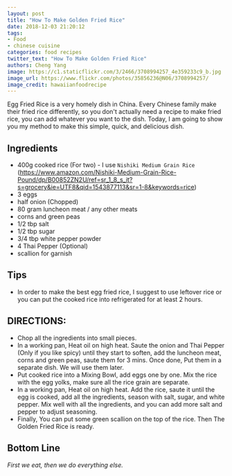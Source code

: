 ```yaml
---
layout: post
title: "How To Make Golden Fried Rice"
date: 2018-12-03 21:20:12
tags:
- Food
- chinese cuisine
categories: food recipes
twitter_text: "How To Make Golden Fried Rice"
authors: Cheng Yang
image: https://c1.staticflickr.com/3/2466/3708994257_4e359233c9_b.jpg
image_url: https://www.flickr.com/photos/35856236@N06/3708994257/
image_credit: hawaiianfoodrecipe
---
```


Egg Fried Rice is a very homely dish in China. Every Chinese family make their fried rice differently, so you don't actually need a recipe to make fried rice, you can add whatever you want to the dish. Today, I am going to show you my method to make this simple, quick, and delicious dish.

## Ingredients
- 400g cooked rice (For two) - I use `Nishiki Medium Grain Rice` (https://www.amazon.com/Nishiki-Medium-Grain-Rice-Pound/dp/B00852ZN2U/ref=sr_1_8_s_it?s=grocery&ie=UTF8&qid=1543877113&sr=1-8&keywords=rice)
- 3 eggs
- half onion (Chopped)
- 80 gram luncheon meat / any other meats
- corns and green peas
- 1/2 tbp salt
- 1/2 tbp sugar
- 3/4 tbp white pepper powder
- 4 Thai Pepper (Optional)
- scallion for garnish


## Tips
- In order to make the best egg fried rice, I suggest to use leftover rice or you can put the cooked rice into refrigerated for at least 2 hours.
## DIRECTIONS:
- Chop all the ingredients into small pieces.
- In a working pan, Heat oil on high heat. Saute the onion and Thai Pepper (Only if you like spicy) until they start to soften, add the luncheon meat, corns and green peas, saute them for 3 mins. Once done, Put them in a separate dish. We will use them later.
- Put cooked rice into a Mixing Bowl, add eggs one by one. Mix the rice with the egg yolks, make sure all the rice grain are separate.
- In a working pan, Heat oil on high heat. Add the rice, saute it until the egg is cooked, add all the ingredients, season with salt, sugar, and white pepper. Mix well with all the ingredients, and you can add more salt and pepper to adjust seasoning.
- Finally, You can put some green scallion on the top of the rice. Then The Golden Fried Rice is ready.

## Bottom Line

*First we eat, then we do everything else.*

